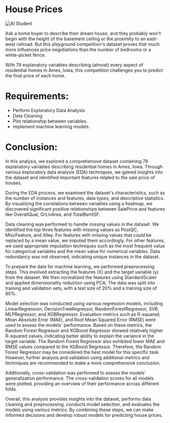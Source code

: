 # House Prices

![AI Student](https://storage.googleapis.com/kaggle-competitions/kaggle/5407/media/housesbanner.png)

Ask a home buyer to describe their dream house, and they probably won't begin with the height of the basement ceiling or the proximity to an east-west railroad. But this playground competition's dataset proves that much more influences price negotiations than the number of bedrooms or a white-picket fence.

With 79 explanatory variables describing (almost) every aspect of residential homes in Ames, Iowa, this competition challenges you to predict the final price of each home.

# Requirements:

- Perform Exploratory Data Analysis
- Data Cleaning
- Plot relationship between variables.
- implement machine learning models.

# Conclusion:

In this analysis, we explored a comprehensive dataset containing 79 explanatory variables describing residential homes in Ames, Iowa. Through various exploratory data analysis (EDA) techniques, we gained insights into the dataset and identified important features related to the sale price of houses.

During the EDA process, we examined the dataset's characteristics, such as the number of instances and features, data types, and descriptive statistics. By visualizing the correlations between variables using a heatmap, we discovered significant positive relationships between SalePrice and features like OverallQual, GrLivArea, and TotalBsmtSF.

Data cleaning was performed to handle missing values in the dataset. We identified the top three features with missing values as PoolQC, MiscFeature, and Alley. For features with missing values that could be replaced by a mean value, we imputed them accordingly. For other features, we used appropriate imputation techniques such as the most frequent value for categorical variables and the mean value for numerical variables. Data redundancy was not observed, indicating unique instances in the dataset.

To prepare the data for machine learning, we performed preprocessing steps. This involved extracting the features (X) and the target variable (y) from the dataset. We then normalized the features using StandardScaler and applied dimensionality reduction using PCA. The data was split into training and validation sets, with a test size of 20% and a training size of 80%.

Model selection was conducted using various regression models, including LinearRegression, DecisionTreeRegressor, RandomForestRegressor, SVR, MLPRegressor, and XGBRegressor. Evaluation metrics such as R-squared, Mean Absolute Error (MAE), and Root Mean Squared Error (RMSE) were used to assess the models' performance. Based on these metrics, the Random Forest Regressor and XGBoost Regressor showed relatively higher R-squared values, indicating better ability to explain the variance in the target variable. The Random Forest Regressor also exhibited lower MAE and RMSE values compared to the XGBoost Regressor. Therefore, the Random Forest Regressor may be considered the best model for this specific task. However, further analysis and validation using additional metrics and techniques are recommended to make a more comprehensive conclusion.

Additionally, cross-validation was performed to assess the models' generalization performance. The cross-validation scores for all models were plotted, providing an overview of their performance across different folds.

Overall, this analysis provides insights into the dataset, performs data cleaning and preprocessing, conducts model selection, and evaluates the models using various metrics. By combining these steps, we can make informed decisions and develop robust models for predicting house prices.
